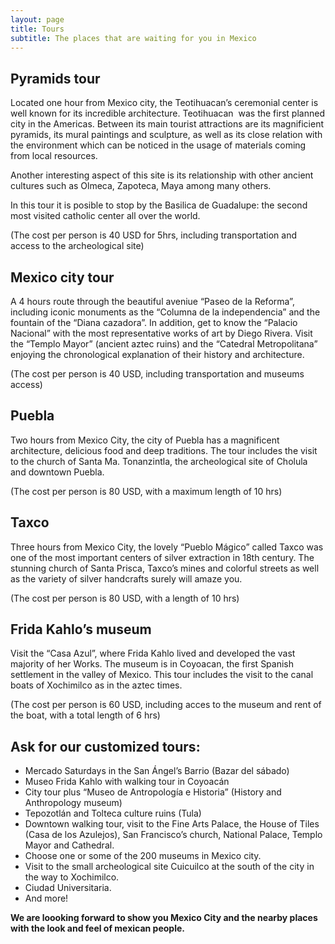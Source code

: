 ```yaml
---
layout: page
title: Tours
subtitle: The places that are waiting for you in Mexico
---
```


## Pyramids tour
Located one hour from Mexico city, the Teotihuacan’s ceremonial center is well known for its incredible architecture. Teotihuacan  was the first planned city in the Americas. Between its main tourist attractions are its magnificient pyramids, its mural paintings and sculpture, as well as its close relation with the environment which can be noticed in the usage of materials coming from local resources.

Another interesting aspect of this site is its relationship with other ancient cultures such as Olmeca, Zapoteca, Maya among many others.

In this tour it is posible to stop by the Basilica de Guadalupe: the second most visited catholic center all over the world.

(The cost per person is 40 USD for 5hrs, including transportation and access to the archeological site)



## Mexico city tour
A 4 hours route through the beautiful aveniue “Paseo de la Reforma”, including iconic monuments as the “Columna de la independencia” and the fountain of the “Diana cazadora”. In addition, get to know the “Palacio Nacional” with the most representative works of art by Diego Rivera. Visit the “Templo Mayor” (ancient aztec ruins) and the “Catedral Metropolitana” enjoying the chronological explanation of their history and architecture.

(The cost per person is 40 USD, including transportation and museums access)



## Puebla
Two hours from Mexico City, the city of Puebla has a magnificent architecture, delicious food and deep traditions. The tour includes the visit to the church of Santa Ma. Tonanzintla, the archeological site of Cholula and downtown Puebla.

(The cost per person is 80 USD, with a maximum length of 10 hrs)



## Taxco
Three hours from Mexico City, the lovely “Pueblo Mágico” called Taxco was one of the most important centers of silver extraction in 18th century. The stunning church of Santa Prisca, Taxco’s mines and colorful streets as well as the variety of silver handcrafts surely will amaze you.

(The cost per person is 80 USD, with a length of 10 hrs)



## Frida Kahlo’s museum
Visit the “Casa Azul”, where Frida Kahlo lived and developed the vast majority of her Works. The museum is in Coyoacan, the first Spanish settlement in the valley of Mexico. This tour includes the visit to the canal boats of Xochimilco as in the aztec times.

(The cost per person is 60 USD, including acces to the museum and rent of the boat, with a total length of 6 hrs)


## Ask for our customized tours:
* Mercado Saturdays in the San Ángel’s Barrio (Bazar del sábado)
* Museo Frida Kahlo with walking tour in Coyoacán
* City tour plus “Museo de Antropología e Historia” (History and Anthropology museum)
* Tepozotlán and Tolteca culture ruins (Tula)
* Downtown walking tour, visit to the Fine Arts Palace, the House of Tiles (Casa de los Azulejos), San Francisco’s church,  National Palace, Templo Mayor and Cathedral.
* Choose one or some of the 200 museums in Mexico city.
* Visit to the small archeological site Cuicuilco at the south of the city in the way to Xochimilco.
* Ciudad Universitaria.
* And more!


**We are loooking forward to show you Mexico City and the nearby places with the look and feel of mexican people.**
